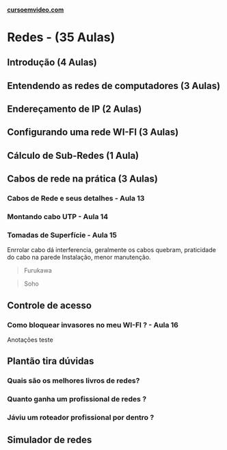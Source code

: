 #### [cursoemvideo.com](https://www.cursoemvideo.com/course/)

# Redes - (35 Aulas)

## Introdução (4 Aulas)

## Entendendo as redes de computadores (3 Aulas)

## Endereçamento de IP (2 Aulas)

## Configurando uma rede WI-FI (3 Aulas)

## Cálculo de Sub-Redes (1 Aula)

## Cabos de rede na prática (3 Aulas)

### Cabos de Rede e seus detalhes - Aula 13

### Montando cabo UTP - Aula 14

### Tomadas de Superfície - Aula 15
Enrrolar cabo dá interferencia, geralmente os cabos quebram, praticidade do cabo na parede
Instalação, menor manutenção.
> Furukawa

> Soho

## Controle de acesso
### Como bloquear invasores no meu WI-FI ? - Aula 16
Anotações
teste

## Plantão tira dúvidas
### Quais são os melhores livros de redes?
### Quanto ganha um profissional de redes ?
### Jáviu um roteador profissional por dentro ?

## Simulador de redes
